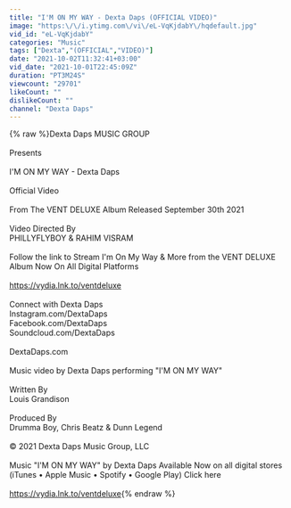```yaml
---
title: "I'M ON MY WAY - Dexta Daps (OFFICIAL VIDEO)"
image: "https:\/\/i.ytimg.com\/vi\/eL-VqKjdabY\/hqdefault.jpg"
vid_id: "eL-VqKjdabY"
categories: "Music"
tags: ["Dexta","(OFFICIAL","VIDEO)"]
date: "2021-10-02T11:32:41+03:00"
vid_date: "2021-10-01T22:45:09Z"
duration: "PT3M24S"
viewcount: "29701"
likeCount: ""
dislikeCount: ""
channel: "Dexta Daps"
---
```

{% raw %}Dexta Daps MUSIC GROUP <br /><br />Presents <br /><br />I'M ON MY WAY - Dexta Daps <br /><br />Official Video <br /><br />From The VENT DELUXE Album Released September 30th 2021 <br /><br />Video Directed By <br />PHILLYFLYBOY &amp; RAHIM VISRAM<br /><br />Follow the link to Stream I'm On My Way &amp; More from the VENT DELUXE Album Now On All Digital Platforms <br /><br /><a rel="nofollow" target="blank" href="https://vydia.lnk.to/ventdeluxe">https://vydia.lnk.to/ventdeluxe</a><br /><br />Connect with Dexta Daps<br />Instagram.com/DextaDaps <br />Facebook.com/DextaDaps <br />Soundcloud.com/DextaDaps <br /><br />DextaDaps.com <br /><br />Music video by Dexta Daps performing &quot;I'M ON MY WAY&quot; <br /><br />Written By<br />Louis Grandison <br /><br />Produced By <br />Drumma Boy, Chris Beatz &amp; Dunn Legend <br /><br /> © 2021 Dexta Daps Music Group, LLC<br /><br />Music &quot;I'M ON MY WAY&quot; by Dexta Daps Available Now on all digital stores (iTunes • Apple Music • Spotify • Google Play)  Click here <br /><br /><a rel="nofollow" target="blank" href="https://vydia.lnk.to/ventdeluxe">https://vydia.lnk.to/ventdeluxe</a>{% endraw %}
